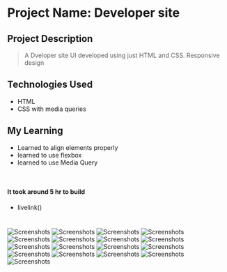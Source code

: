 
# Project Name: Developer site

## Project Description

> A Dveloper site   UI developed using just HTML and CSS.
> Responsive design

## Technologies Used
 - HTML 
 - CSS with media queries

## My Learning
- Learned to align elements properly
- learned to use flexbox 
- learned to use Media Query

<br>

#### It took around 5 hr to build 
 - livelink()

# 
![Screenshots](/images/thumbnail.PNG)
![Screenshots](/images/thumbnail2.PNG)
![Screenshots](/images/thumbnail3.PNG)
![Screenshots](/images/thumbnail4.PNG)
![Screenshots](/images/thumbnail8.PNG)
![Screenshots](/images/thumbnail9.PNG)
![Screenshots](/images/thumbnail10.PNG)
![Screenshots](/images/thumbnail11.PNG)
![Screenshots](/images/thumbnail12.PNG)
![Screenshots](/images/thumbnail13.PNG)
![Screenshots](/images/thumbnail14.PNG)
![Screenshots](/images/thumbnail15.PNG)
![Screenshots](/images/thumbnail16.PNG)
![Screenshots](/images/thumbnail17.PNG)
![Screenshots](/images/thumbnail18.PNG)
![Screenshots](/images/thumbnail19.PNG)
![Screenshots](/images/thumbnail20.PNG)